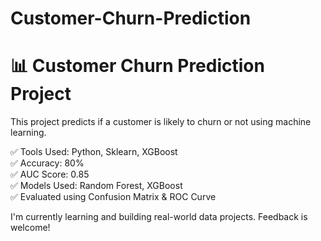 # Customer-Churn-Prediction
# 📊 Customer Churn Prediction Project

This project predicts if a customer is likely to churn or not using machine learning.

✅ Tools Used: Python, Sklearn, XGBoost  
✅ Accuracy: 80%  
✅ AUC Score: 0.85  
✅ Models Used: Random Forest, XGBoost  
✅ Evaluated using Confusion Matrix & ROC Curve

I'm currently learning and building real-world data projects. Feedback is welcome!
